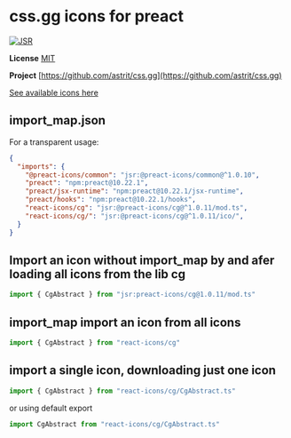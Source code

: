 # css.gg icons for preact

[![JSR](https://jsr.io/badges/@preact-icons/cg)](https://jsr.io/@preact-icons/cg)

**License** [MIT](https://opensource.org/licenses/MIT)

**Project** [https://github.com/astrit/css.gg](https://github.com/astrit/css.gg)

[See available icons here](https://react-icons.deno.dev/cg)

## import_map.json

For a transparent usage:

```json
{
  "imports": {
    "@preact-icons/common": "jsr:@preact-icons/common@^1.0.10",
    "preact": "npm:preact@10.22.1",
    "preact/jsx-runtime": "npm:preact@10.22.1/jsx-runtime",
    "preact/hooks": "npm:preact@10.22.1/hooks",
    "react-icons/cg": "jsr:@preact-icons/cg@^1.0.11/mod.ts",
    "react-icons/cg/": "jsr:@preact-icons/cg@^1.0.11/ico/",
  }
}
```

## Import an icon without import_map by and afer loading all icons from the lib cg

```ts
import { CgAbstract } from "jsr:preact-icons/cg@1.0.11/mod.ts"
```

## import_map import an icon from all icons

```ts
import { CgAbstract } from "react-icons/cg"
```

## import a single icon, downloading just one icon

```ts
import { CgAbstract } from "react-icons/cg/CgAbstract.ts"
```

or using default export

```ts
import CgAbstract from "react-icons/cg/CgAbstract.ts"
```

